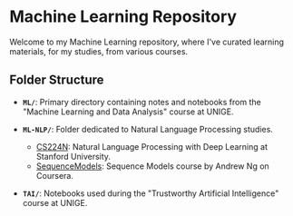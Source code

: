 # Machine Learning Repository

Welcome to my Machine Learning repository, where I've curated learning materials, for my studies, from various courses.

## Folder Structure

- **`ML/`**: Primary directory containing notes and notebooks from the "Machine Learning and Data Analysis" course at UNIGE.

- **`ML-NLP/`**: Folder dedicated to Natural Language Processing studies.
  - [CS224N](ML-NLP/CS224N): Natural Language Processing with Deep Learning at Stanford University.
  - [SequenceModels](ML-NLP/C5-SequenceModels): Sequence Models course by Andrew Ng on Coursera.

- **`TAI/`**: Notebooks used during the "Trustworthy Artificial Intelligence" course at UNIGE.
